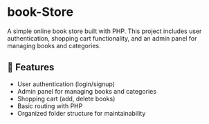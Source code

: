 # book-Store

A simple online book store built with PHP. This project includes user authentication, shopping cart functionality, and an admin panel for managing books and categories.

## 🚀 Features

- User authentication (login/signup)
- Admin panel for managing books and categories
- Shopping cart (add, delete books)
- Basic routing with PHP
- Organized folder structure for maintainability


